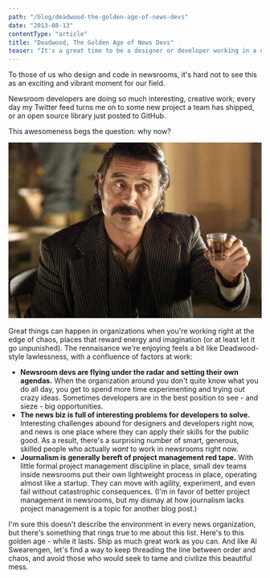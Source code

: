 ```yaml
---
path: "/blog/deadwood-the-golden-age-of-news-devs"
date: "2013-08-13"
contentType: "article"
title: "Deadwood, The Golden Age of News Devs"
teaser: "It's a great time to be a designer or developer working in a newsroom – allowed to experiment, fail, and live on the edge of chaos"
---
```


To those of us who design and code in newsrooms, it's hard not to see this as an exciting and vibrant moment for our field.

Newsroom developers are doing so much interesting, creative work; every day my Twitter feed turns me on to some new project a team has shipped, or an open source library just posted to GitHub.

This awesomeness begs the question: why now?

![I wouldn’t trust a man who wouldn’t try to steal a little..](./deadwood.jpg)

Great things can happen in organizations when you're working right at the edge of chaos, places that reward energy and imagination (or at least let it go unpunished). The rennaisance we're enjoying feels a bit like Deadwood-style lawlessness, with a confluence of factors at work:

- **Newsroom devs are flying under the radar and setting their own agendas.** When the organization around you don't quite know what you do all day, you get to spend more time experimenting and trying out crazy ideas. Sometimes developers are in the best position to see - and sieze - big opportunities.
- **The news biz is full of interesting problems for developers to solve.** Interesting challenges abound for designers and developers right now, and news is one place where they can apply their skills for the public good. As a result, there's a surprising number of smart, generous, skilled people who actually _want_ to work in newsrooms right now.
- **Journalism is generally bereft of project management red tape.** With little formal project management discipline in place, small dev teams inside newsrooms put their own lightweight process in place, operating almost like a startup. They can move with agility, experiment, and even fail without catastrophic consequences. (I'm in favor of better project management in newsrooms, but my dismay at how journalism lacks project management is a topic for another blog post.)

I'm sure this doesn't describe the environment in every news organization, but there's something that rings true to me about this list. Here's to this golden age - while it lasts. Ship as much great work as you can. And like Al Swearengen, let's find a way to keep threading the line between order and chaos, and avoid those who would seek to tame and civilize this beautiful mess.
